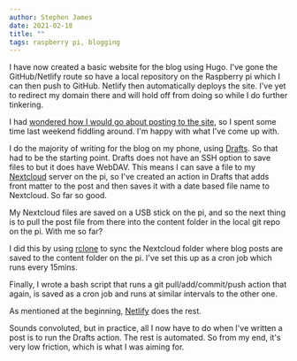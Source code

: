 ```yaml
---
author: Stephen James
date: 2021-02-18
title: ""
tags: raspberry pi, blogging 
---
```

I have now created a basic website for the blog using Hugo. I've gone the GitHub/Netlify route so have a local repository on the Raspberry pi which I can then push to GitHub. Netlify then automatically deploys the site. I've yet to redirect my domain there and will hold off from doing so while I do further tinkering. 

I had [ wondered how I would go about posting to the site](https://strandlines.blog/1109-2/), so I spent some time last weekend fiddling around. I'm happy with what I've come up with. 

I do the majority of writing for the blog on my phone, using [Drafts](https://getdrafts.com). So that had to be the starting point. Drafts does not have an SSH option to save files to but it does have WebDAV. This means I can save a file to my [Nextcloud](https://nextcloud.com) server on the pi, so I've created an action in Drafts that adds front matter to the post and then saves it with a date based file name to Nextcloud. So far so good. 

My Nextcloud files are saved on a USB stick on the pi, and so the next thing is to pull the post file from there into the content folder in the local git repo on the pi. With me so far?

I did this by using [rclone](https://rclone.org) to sync the Nextcloud folder where blog posts are saved to the content folder on the pi. I've set this up as a cron job which runs every 15mins. 

Finally, I wrote a bash script that runs a git pull/add/commit/push action that again, is saved as a cron job and runs at similar intervals to the other one. 

As mentioned at the beginning, [Netlify](https://www.netlify.com) does the rest. 

Sounds convoluted, but in practice, all I now have to do when I've written a post is to run the Drafts action. The rest is automated. So from my end, it's very low friction, which is what I was aiming for. 

